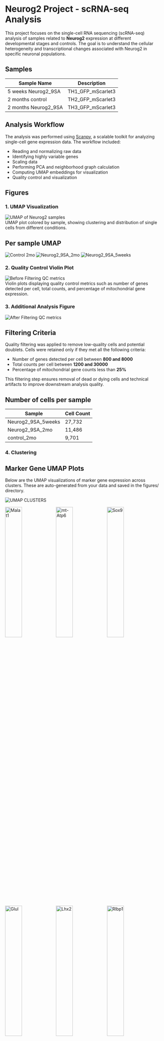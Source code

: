 # Neurog2 Project - scRNA-seq Analysis

This project focuses on the single-cell RNA sequencing (scRNA-seq) analysis of samples related to **Neurog2** expression at different developmental stages and controls. The goal is to understand the cellular heterogeneity and transcriptional changes associated with Neurog2 in specific neuronal populations.

## Samples

| Sample Name           | Description          |
|-----------------------|----------------------|
| 5 weeks Neurog2_9SA   | TH1_GFP_mScarlet3    |
| 2 months control      | TH2_GFP_mScarlet3    |
| 2 months Neurog2_9SA  | TH3_GFP_mScarlet3    |

## Analysis Workflow

The analysis was performed using [Scanpy](https://scanpy.readthedocs.io/en/stable/), a scalable toolkit for analyzing single-cell gene expression data. The workflow included:

- Reading and normalizing raw data
- Identifying highly variable genes
- Scaling data
- Performing PCA and neighborhood graph calculation
- Computing UMAP embeddings for visualization
- Quality control and visualization

## Figures

### 1. UMAP Visualization
![UMAP of Neurog2 samples](figures/umap_neurog2.png)  
UMAP plot colored by sample, showing clustering and distribution of single cells from different conditions.


## Per sample UMAP 

![Control 2mo](figures/umap_sample_control_2mo.png)
![Neurog2_9SA_2mo](figures/umap_sample_Neurog2_9SA_2mo.png)
![Neurog2_9SA_5weeks](figures/umap_sample_Neurog2_9SA_5weeks.png)

### 2. Quality Control Violin Plot
![Before Filtering QC metrics](figures/violin_QC.png)  
Violin plots displaying quality control metrics such as number of genes detected per cell, total counts, and percentage of mitochondrial gene expression.

### 3. Additional Analysis Figure
![After Filtering QC metrics](figures/violin_AfterQC.png)  

## Filtering Criteria

Quality filtering was applied to remove low-quality cells and potential doublets. Cells were retained only if they met all the following criteria:

- Number of genes detected per cell between **800 and 8000**
- Total counts per cell between **1200 and 30000**
- Percentage of mitochondrial gene counts less than **25%**

This filtering step ensures removal of dead or dying cells and technical artifacts to improve downstream analysis quality.


## Number of cells per sample 

| Sample              | Cell Count |
|---------------------|------------|
| Neurog2_9SA_5weeks  | 27,732     |
| Neurog2_9SA_2mo     | 11,486     |
| control_2mo         | 9,701      |



### 4. Clustering 

## Marker Gene UMAP Plots
Below are the UMAP visualizations of marker gene expression across clusters. These are auto-generated from your data and saved in the figures/ directory.


![UMAP CLUSTERS](figures/umap_clusters.png)

<img src="figures/umapclustered_analysed_neurog2_Malat1.png" alt="Malat1" width="33%"><img src="figures/umapclustered_analysed_neurog2_mt-Atp6.png" alt="mt-Atp6" width="33%"><img src="figures/umapclustered_analysed_neurog2_Sox9.png" alt="Sox9" width="33%">

<img src="figures/umapclustered_analysed_neurog2_Glul.png" alt="Glul" width="33%"><img src="figures/umapclustered_analysed_neurog2_Lhx2.png" alt="Lhx2" width="33%"><img src="figures/umapclustered_analysed_neurog2_Rlbp1.png" alt="Rlbp1" width="33%">

<img src="figures/umapclustered_analysed_neurog2_Rbfox3.png" alt="Rbfox3" width="33%"><img src="figures/umapclustered_analysed_neurog2_Csf1r.png" alt="Csf1r" width="33%"><img src="figures/umapclustered_analysed_neurog2_Calb2.png" alt="Calb2" width="33%">

<img src="figures/umapclustered_analysed_neurog2_Elavl4.png" alt="Elavl4" width="33%"><img src="figures/umapclustered_analysed_neurog2_Calb1.png" alt="Calb1" width="33%"><img src="figures/umapclustered_analysed_neurog2_Sebox.png" alt="Sebox" width="33%">

<img src="figures/umapclustered_analysed_neurog2_Gad1.png" alt="Gad1" width="33%"><img src="figures/umapclustered_analysed_neurog2_Elavl3.png" alt="Elavl3" width="33%"><img src="figures/umapclustered_analysed_neurog2_Cabp5.png" alt="Cabp5" width="33%">

<img src="figures/umapclustered_analysed_neurog2_Isl1.png" alt="Isl1" width="33%"><img src="figures/umapclustered_analysed_neurog2_Slc6a9.png" alt="Slc6a9" width="33%"><img src="figures/umapclustered_analysed_neurog2_Ascl1.png" alt="Ascl1" width="33%">

<img src="figures/umapclustered_analysed_neurog2_Olig2.png" alt="Olig2" width="33%"><img src="figures/umapclustered_analysed_neurog2_Foxn4.png" alt="Foxn4" width="33%"><img src="figures/umapclustered_analysed_neurog2_Chat.png" alt="Chat" width="33%">

<img src="figures/umapclustered_analysed_neurog2_Prdm1.png" alt="Prdm1" width="33%"><img src="figures/umapclustered_analysed_neurog2_Otx2.png" alt="Otx2" width="33%"><img src="figures/umapclustered_analysed_neurog2_Insm1.png" alt="Insm1" width="33%">

<img src="figures/umapclustered_analysed_neurog2_Sox11.png" alt="Sox11" width="33%"><img src="figures/umapclustered_analysed_neurog2_Atoh7.png" alt="Atoh7" width="33%"><img src="figures/umapclustered_analysed_neurog2_Hes5.png" alt="Hes5" width="33%">

<img src="figures/umapclustered_analysed_neurog2_Emx1.png" alt="Emx1" width="33%"><img src="figures/umapclustered_analysed_neurog2_mScarlet3.png" alt="mScarlet3" width="33%"><img src="figures/umapclustered_analysed_neurog2_GFP.png" alt="GFP" width="33%">

<img src="figures/umapclustered_analysed_neurog2_Neurog2.png" alt="Neurog2" width="33%"><img src="figures/umapclustered_analysed_neurog2_Tfap2a.png" alt="Tfap2a" width="33%"><img src="figures/umapclustered_analysed_neurog2_Bsn.png" alt="Bsn" width="33%">



## QC per Clsuter 

<img src="figures/qc_violin_by_cluster.png" width="550"/>

### 5. Removing low quality clustering and Reclustering 

We removed low quality clusters number:  ['7', '8', '11', '20', '28', '33', '34']

then we reclustered and replot the marker genes as below: 


## UMAP

![UMAP RE CLUSTERS](figures/umap_reClusters.png) 


## Per sample UMAP 

![Control 2mo](figures/umap_reclustered_control_2mo.png)
![Neurog2_9SA_2mo](figures/umap_reclustered_Neurog2_9SA_2mo.png)
![Neurog2_9SA_5weeks](figures/umap_reclustered_Neurog2_9SA_5weeks.png)

<img src="figures/umap_reClustered_clustered_analysed_neurog2_Ccr2.png" alt="Ccr2" width="33%"><img src="figures/umap_reClustered_clustered_analysed_neurog2_Pax2.png" alt="Pax2" width="33%"><img src="figures/umap_reClustered_clustered_analysed_neurog2_Rpe65.png" alt="Rpe65" width="33%">
<img src="figures/umap_reClustered_clustered_analysed_neurog2_Lhx1.png" alt="Lhx1" width="33%"><img src="figures/umap_reClustered_clustered_analysed_neurog2_Kcnj8.png" alt="Kcnj8" width="33%"><img src="figures/umap_reClustered_clustered_analysed_neurog2_Tie1.png" alt="Tie1" width="33%">
<img src="figures/umap_reClustered_clustered_analysed_neurog2_Acta2.png" alt="Acta2" width="33%"><img src="figures/umap_reClustered_clustered_analysed_neurog2_Rho.png" alt="Rho" width="33%"><img src="figures/umap_reClustered_clustered_analysed_neurog2_Nrl.png" alt="Nrl" width="33%">
<img src="figures/umap_reClustered_clustered_analysed_neurog2_Arr3.png" alt="Arr3" width="33%"><img src="figures/umap_reClustered_clustered_analysed_neurog2_Malat1.png" alt="Malat1" width="33%"><img src="figures/umap_reClustered_clustered_analysed_neurog2_mt-Atp6.png" alt="mt-Atp6" width="33%">
<img src="figures/umap_reClustered_clustered_analysed_neurog2_Sox9.png" alt="Sox9" width="33%"><img src="figures/umap_reClustered_clustered_analysed_neurog2_Glul.png" alt="Glul" width="33%"><img src="figures/umap_reClustered_clustered_analysed_neurog2_Lhx2.png" alt="Lhx2" width="33%">
<img src="figures/umap_reClustered_clustered_analysed_neurog2_Rlbp1.png" alt="Rlbp1" width="33%"><img src="figures/umap_reClustered_clustered_analysed_neurog2_Rbfox3.png" alt="Rbfox3" width="33%"><img src="figures/umap_reClustered_clustered_analysed_neurog2_Csf1r.png" alt="Csf1r" width="33%">
<img src="figures/umap_reClustered_clustered_analysed_neurog2_Calb2.png" alt="Calb2" width="33%"><img src="figures/umap_reClustered_clustered_analysed_neurog2_Elavl4.png" alt="Elavl4" width="33%"><img src="figures/umap_reClustered_clustered_analysed_neurog2_Calb1.png" alt="Calb1" width="33%">
<img src="figures/umap_reClustered_clustered_analysed_neurog2_Sebox.png" alt="Sebox" width="33%"><img src="figures/umap_reClustered_clustered_analysed_neurog2_Gad1.png" alt="Gad1" width="33%"><img src="figures/umap_reClustered_clustered_analysed_neurog2_Elavl3.png" alt="Elavl3" width="33%">
<img src="figures/umap_reClustered_clustered_analysed_neurog2_Cabp5.png" alt="Cabp5" width="33%"><img src="figures/umap_reClustered_clustered_analysed_neurog2_Isl1.png" alt="Isl1" width="33%"><img src="figures/umap_reClustered_clustered_analysed_neurog2_Elavl4.png" alt="Elavl4" width="33%">
<img src="figures/umap_reClustered_clustered_analysed_neurog2_Slc6a9.png" alt="Slc6a9" width="33%"><img src="figures/umap_reClustered_clustered_analysed_neurog2_Ascl1.png" alt="Ascl1" width="33%"><img src="figures/umap_reClustered_clustered_analysed_neurog2_Olig2.png" alt="Olig2" width="33%">
<img src="figures/umap_reClustered_clustered_analysed_neurog2_Foxn4.png" alt="Foxn4" width="33%"><img src="figures/umap_reClustered_clustered_analysed_neurog2_Chat.png" alt="Chat" width="33%"><img src="figures/umap_reClustered_clustered_analysed_neurog2_Prdm1.png" alt="Prdm1" width="33%">
<img src="figures/umap_reClustered_clustered_analysed_neurog2_Olig2.png" alt="Olig2" width="33%"><img src="figures/umap_reClustered_clustered_analysed_neurog2_Otx2.png" alt="Otx2" width="33%"><img src="figures/umap_reClustered_clustered_analysed_neurog2_Insm1.png" alt="Insm1" width="33%">
<img src="figures/umap_reClustered_clustered_analysed_neurog2_Sox11.png" alt="Sox11" width="33%"><img src="figures/umap_reClustered_clustered_analysed_neurog2_Atoh7.png" alt="Atoh7" width="33%"><img src="figures/umap_reClustered_clustered_analysed_neurog2_Hes5.png" alt="Hes5" width="33%">
<img src="figures/umap_reClustered_clustered_analysed_neurog2_Emx1.png" alt="Emx1" width="33%"><img src="figures/umap_reClustered_clustered_analysed_neurog2_mScarlet3.png" alt="mScarlet3" width="33%"><img src="figures/umap_reClustered_clustered_analysed_neurog2_GFP.png" alt="GFP" width="33%">
<img src="figures/umap_reClustered_clustered_analysed_neurog2_Neurog2.png" alt="Neurog2" width="33%"><img src="figures/umap_reClustered_clustered_analysed_neurog2_Tfap2a.png" alt="Tfap2a" width="33%"><img src="figures/umap_reClustered_clustered_analysed_neurog2_Bsn.png" alt="Bsn" width="33%">
<img src="figures/umap_reClustered_clustered_analysed_neurog2_Slc17a7.png" alt="Slc17a7" width="33%"><img src="figures/umap_reClustered_clustered_analysed_neurog2_Slc6a9.png" alt="Slc6a9" width="33%"><img src="figures/umap_reClustered_clustered_analysed_neurog2_Lhx4.png" alt="Lhx4" width="33%">



## QC per Cluster 

<img src="figures/qc_violin_by_reCluster.png" width="550"/>

## Number of cells per sample 

| Sample              | Cell Count |
|---------------------|------------|
| Neurog2_9SA_5weeks  | 23,370     |
| Neurog2_9SA_2mo     | 10,115     |
| control_2mo         | 8,674      |

---

## Doublet Detection with Scrublet

We are using **Scrublet**, a Python-based tool, to identify and remove potential doublets from our single-cell RNA-seq dataset.

## Understanding Doublet Scores in Scrublet

**Doublet scores in Scrublet** quantify how likely each cell is to be a **doublet**, based on how similar its gene expression profile is to simulated doublets.

---

### 🔍 In Detail

#### What is a Doublet?

A **doublet** occurs when **two cells are captured in the same droplet** during single-cell RNA sequencing. Their RNA is sequenced as if it's from one cell, producing a mixed transcriptome. This can distort downstream analyses such as clustering, dimensionality reduction, and marker gene identification.

---

### How Scrublet Works

1. **Simulates Doublets**  
   Scrublet generates **synthetic doublets** by randomly combining gene expression profiles from real cells.

2. **Embedding**  
   It runs **PCA** on both the real and synthetic cells to embed them in the same low-dimensional space.

3. **Scoring**  
   For each real cell, Scrublet calculates a **doublet score** based on its **proximity to simulated doublets** in PCA space.

---

### Interpreting the Scores

- **Doublet score range**: Typically between **0 and 1**.
- **High score (~0.5–1.0)**:  
  The cell is very similar to simulated doublets → likely a **true doublet**.
- **Low score (~0–0.2)**:  
  The cell resembles real singlets → likely a **true singlet**.

---

### Threshold for Calling Doublets

Scrublet tries to automatically find a **threshold** where the doublet score distribution separates singlets from doublets. We can:

-  Let Scrublet pick the threshold automatically (default)
- ✏️ Manually adjust the threshold based on score distribution plots


## Doublet Scores Distribution  

<img src="figures/doublet_score_histogram.png" width="550"/>


## Doublet vs Singlet UMAP using default threshold = 0.4  

<img src="figures/umap_doubletStatus.png" width="550"/>

## Doublet vs Singlet UMAP using threshold = 0.1 

<img src="figures/umap_doubletStatus0.1.png" width="550"/>


## Doublet vs Singlet UMAP using threshold = 0.18 

<img src="figures/umap_doubletStatus0.18.png" width="550"/>


## Doublet vs Singlet UMAP using threshold = 0.15 

<img src="figures/umap_doubletStatus0.15.png" width="550"/>


## Doublet Detection using `DoubletDetection`

Unlike `Scrublet`, which can operate effectively on clustered or preprocessed `AnnData` objects, the `DoubletDetection` tool is more sensitive to data structure and expects the **original, unclustered** `AnnData` object. Running it on a processed or subsetted object may yield suboptimal or misleading results.

In the workflow, we applied `DoubletDetection` to the original data (`adata`) to ensure it captures the full transcriptomic diversity and avoids artifacts introduced during clustering.

After running `DoubletDetection`, predicted doublets and doublet scores were stored in `adata.obs` under the keys:
- `predicted_doublet`: Boolean flag indicating whether each cell is a predicted doublet.
- `doublet_score`: Confidence score associated with doublet prediction.

The results were visualized using UMAP, colored by both prediction and score:

![Doublet Detection UMAP](figures/umap_doubletScores_neurog2_doublets.png)

### Doublet Scores and Conversion

   ![Doublets Thresholds](figures/threshold_test.png)
 
   ![Doublets Conversion](figures/convergence_test.png)

## Clustering after Doublet Detection 

![UMAP DOUBLET DETECTION CLUSTERS](figures/umap_ddanalysed_doubletScores_neurog2_ddClusters.png)


## Marker Genes UMAP 

### UMAPs of Gene Expression with Doublet Scores (Neurog2 Lineage)

<img src="figures/umap_clustered_ddanalysed_doubletScores_neurog2_Ccr2.png" alt="Ccr2" width="33%"><img src="figures/umap_clustered_ddanalysed_doubletScores_neurog2_Pax2.png" alt="Pax2" width="33%"><img src="figures/umap_clustered_ddanalysed_doubletScores_neurog2_Rpe65.png" alt="Rpe65" width="33%">
<img src="figures/umap_clustered_ddanalysed_doubletScores_neurog2_Lhx1.png" alt="Lhx1" width="33%"><img src="figures/umap_clustered_ddanalysed_doubletScores_neurog2_Kcnj8.png" alt="Kcnj8" width="33%"><img src="figures/umap_clustered_ddanalysed_doubletScores_neurog2_Tie1.png" alt="Tie1" width="33%">
<img src="figures/umap_clustered_ddanalysed_doubletScores_neurog2_Acta2.png" alt="Acta2" width="33%"><img src="figures/umap_clustered_ddanalysed_doubletScores_neurog2_Rho.png" alt="Rho" width="33%"><img src="figures/umap_clustered_ddanalysed_doubletScores_neurog2_Nrl.png" alt="Nrl" width="33%">
<img src="figures/umap_clustered_ddanalysed_doubletScores_neurog2_Arr3.png" alt="Arr3" width="33%"><img src="figures/umap_clustered_ddanalysed_doubletScores_neurog2_Malat1.png" alt="Malat1" width="33%"><img src="figures/umap_clustered_ddanalysed_doubletScores_neurog2_mt-Atp6.png" alt="mt-Atp6" width="33%">
<img src="figures/umap_clustered_ddanalysed_doubletScores_neurog2_Sox9.png" alt="Sox9" width="33%"><img src="figures/umap_clustered_ddanalysed_doubletScores_neurog2_Glul.png" alt="Glul" width="33%"><img src="figures/umap_clustered_ddanalysed_doubletScores_neurog2_Lhx2.png" alt="Lhx2" width="33%">
<img src="figures/umap_clustered_ddanalysed_doubletScores_neurog2_Rlbp1.png" alt="Rlbp1" width="33%"><img src="figures/umap_clustered_ddanalysed_doubletScores_neurog2_Rbfox3.png" alt="Rbfox3" width="33%"><img src="figures/umap_clustered_ddanalysed_doubletScores_neurog2_Csf1r.png" alt="Csf1r" width="33%">
<img src="figures/umap_clustered_ddanalysed_doubletScores_neurog2_Calb2.png" alt="Calb2" width="33%"><img src="figures/umap_clustered_ddanalysed_doubletScores_neurog2_Elavl4.png" alt="Elavl4" width="33%"><img src="figures/umap_clustered_ddanalysed_doubletScores_neurog2_Calb1.png" alt="Calb1" width="33%">
<img src="figures/umap_clustered_ddanalysed_doubletScores_neurog2_Sebox.png" alt="Sebox" width="33%"><img src="figures/umap_clustered_ddanalysed_doubletScores_neurog2_Gad1.png" alt="Gad1" width="33%"><img src="figures/umap_clustered_ddanalysed_doubletScores_neurog2_Elavl3.png" alt="Elavl3" width="33%">
<img src="figures/umap_clustered_ddanalysed_doubletScores_neurog2_Cabp5.png" alt="Cabp5" width="33%"><img src="figures/umap_clustered_ddanalysed_doubletScores_neurog2_Isl1.png" alt="Isl1" width="33%"><img src="figures/umap_clustered_ddanalysed_doubletScores_neurog2_Slc6a9.png" alt="Slc6a9" width="33%">
<img src="figures/umap_clustered_ddanalysed_doubletScores_neurog2_Ascl1.png" alt="Ascl1" width="33%"><img src="figures/umap_clustered_ddanalysed_doubletScores_neurog2_Olig2.png" alt="Olig2" width="33%"><img src="figures/umap_clustered_ddanalysed_doubletScores_neurog2_Foxn4.png" alt="Foxn4" width="33%">
<img src="figures/umap_clustered_ddanalysed_doubletScores_neurog2_Chat.png" alt="Chat" width="33%"><img src="figures/umap_clustered_ddanalysed_doubletScores_neurog2_Prdm1.png" alt="Prdm1" width="33%"><img src="figures/umap_clustered_ddanalysed_doubletScores_neurog2_Otx2.png" alt="Otx2" width="33%">
<img src="figures/umap_clustered_ddanalysed_doubletScores_neurog2_Insm1.png" alt="Insm1" width="33%"><img src="figures/umap_clustered_ddanalysed_doubletScores_neurog2_Sox11.png" alt="Sox11" width="33%"><img src="figures/umap_clustered_ddanalysed_doubletScores_neurog2_Atoh7.png" alt="Atoh7" width="33%">
<img src="figures/umap_clustered_ddanalysed_doubletScores_neurog2_Hes5.png" alt="Hes5" width="33%"><img src="figures/umap_clustered_ddanalysed_doubletScores_neurog2_Emx1.png" alt="Emx1" width="33%"><img src="figures/umap_clustered_ddanalysed_doubletScores_neurog2_mScarlet3.png" alt="mScarlet3" width="33%">
<img src="figures/umap_clustered_ddanalysed_doubletScores_neurog2_GFP.png" alt="GFP" width="33%"><img src="figures/umap_clustered_ddanalysed_doubletScores_neurog2_Neurog2.png" alt="Neurog2" width="33%"><img src="figures/umap_clustered_ddanalysed_doubletScores_neurog2_Tfap2a.png" alt="Tfap2a" width="33%">
<img src="figures/umap_clustered_ddanalysed_doubletScores_neurog2_Bsn.png" alt="Bsn" width="33%"><img src="figures/umap_clustered_ddanalysed_doubletScores_neurog2_Slc17a7.png" alt="Slc17a7" width="33%"><img src="figures/umap_clustered_ddanalysed_doubletScores_neurog2_Lhx4.png" alt="Lhx4" width="33%">

Sure! Here's your explanation formatted in **Markdown**:

---

###  Understanding `doublet_score` Thresholds

The `doublet_score` typically ranges from **0 to 1**, where **higher values indicate a higher probability of a cell being a doublet**.

Your filter in the code:

```python
combined_adata = combined_adata[combined_adata.obs['doublet_score'] >= threshold]
```

This means you're **keeping** cells with `doublet_score >= threshold`.

---

###  Interpretation of Threshold:

* **Higher threshold** (e.g., `0.6`) → **Stricter filtering**
  🔹 You keep **fewer** cells
  🔹 More potential doublets are removed

* **Lower threshold** (e.g., `0.4`) → **More relaxed filtering**
  🔹 You keep **more** cells
  🔹 Even those with slightly elevated doublet scores are retained

---

###  Summary:

* Relax filtering → use a **lower threshold** (e.g., `0.5 → 0.4`)
* Stricter filtering → use a **higher threshold** (e.g., `0.5 → 0.6`)



## Remove doublet cells with cutoff 0.5 

![UMAP after doublet removal](figures/umap_doubletsRemoved_clustered_doubletsDetected_neurog2_doubletsRemoved_clusters.png)


## Marker Genes

<img src="figures/umap_doubletsRemoved_clustered_doubletsDetected_neurog2_Lhx4.png" alt="Lhx4" width="33%"><img src="figures/umap_doubletsRemoved_clustered_doubletsDetected_neurog2_Ccr2.png" alt="Ccr2" width="33%"><img src="figures/umap_doubletsRemoved_clustered_doubletsDetected_neurog2_Pax2.png" alt="Pax2" width="33%">
<img src="figures/umap_doubletsRemoved_clustered_doubletsDetected_neurog2_Rpe65.png" alt="Rpe65" width="33%"><img src="figures/umap_doubletsRemoved_clustered_doubletsDetected_neurog2_Lhx1.png" alt="Lhx1" width="33%"><img src="figures/umap_doubletsRemoved_clustered_doubletsDetected_neurog2_Kcnj8.png" alt="Kcnj8" width="33%">
<img src="figures/umap_doubletsRemoved_clustered_doubletsDetected_neurog2_Tie1.png" alt="Tie1" width="33%"><img src="figures/umap_doubletsRemoved_clustered_doubletsDetected_neurog2_Acta2.png" alt="Acta2" width="33%"><img src="figures/umap_doubletsRemoved_clustered_doubletsDetected_neurog2_Rho.png" alt="Rho" width="33%">
<img src="figures/umap_doubletsRemoved_clustered_doubletsDetected_neurog2_Nrl.png" alt="Nrl" width="33%"><img src="figures/umap_doubletsRemoved_clustered_doubletsDetected_neurog2_Arr3.png" alt="Arr3" width="33%"><img src="figures/umap_doubletsRemoved_clustered_doubletsDetected_neurog2_Malat1.png" alt="Malat1" width="33%">
<img src="figures/umap_doubletsRemoved_clustered_doubletsDetected_neurog2_mt-Atp6.png" alt="mt-Atp6" width="33%"><img src="figures/umap_doubletsRemoved_clustered_doubletsDetected_neurog2_Sox9.png" alt="Sox9" width="33%"><img src="figures/umap_doubletsRemoved_clustered_doubletsDetected_neurog2_Glul.png" alt="Glul" width="33%">
<img src="figures/umap_doubletsRemoved_clustered_doubletsDetected_neurog2_Lhx2.png" alt="Lhx2" width="33%"><img src="figures/umap_doubletsRemoved_clustered_doubletsDetected_neurog2_Rlbp1.png" alt="Rlbp1" width="33%"><img src="figures/umap_doubletsRemoved_clustered_doubletsDetected_neurog2_Rbfox3.png" alt="Rbfox3" width="33%">
<img src="figures/umap_doubletsRemoved_clustered_doubletsDetected_neurog2_Csf1r.png" alt="Csf1r" width="33%"><img src="figures/umap_doubletsRemoved_clustered_doubletsDetected_neurog2_Calb2.png" alt="Calb2" width="33%"><img src="figures/umap_doubletsRemoved_clustered_doubletsDetected_neurog2_Elavl4.png" alt="Elavl4" width="33%">
<img src="figures/umap_doubletsRemoved_clustered_doubletsDetected_neurog2_Calb1.png" alt="Calb1" width="33%"><img src="figures/umap_doubletsRemoved_clustered_doubletsDetected_neurog2_Sebox.png" alt="Sebox" width="33%"><img src="figures/umap_doubletsRemoved_clustered_doubletsDetected_neurog2_Gad1.png" alt="Gad1" width="33%">
<img src="figures/umap_doubletsRemoved_clustered_doubletsDetected_neurog2_Elavl3.png" alt="Elavl3" width="33%"><img src="figures/umap_doubletsRemoved_clustered_doubletsDetected_neurog2_Cabp5.png" alt="Cabp5" width="33%"><img src="figures/umap_doubletsRemoved_clustered_doubletsDetected_neurog2_Isl1.png" alt="Isl1" width="33%">
<img src="figures/umap_doubletsRemoved_clustered_doubletsDetected_neurog2_Slc6a9.png" alt="Slc6a9" width="33%"><img src="figures/umap_doubletsRemoved_clustered_doubletsDetected_neurog2_Ascl1.png" alt="Ascl1" width="33%"><img src="figures/umap_doubletsRemoved_clustered_doubletsDetected_neurog2_Olig2.png" alt="Olig2" width="33%">
<img src="figures/umap_doubletsRemoved_clustered_doubletsDetected_neurog2_Foxn4.png" alt="Foxn4" width="33%"><img src="figures/umap_doubletsRemoved_clustered_doubletsDetected_neurog2_Chat.png" alt="Chat" width="33%"><img src="figures/umap_doubletsRemoved_clustered_doubletsDetected_neurog2_Prdm1.png" alt="Prdm1" width="33%">
<img src="figures/umap_doubletsRemoved_clustered_doubletsDetected_neurog2_Otx2.png" alt="Otx2" width="33%"><img src="figures/umap_doubletsRemoved_clustered_doubletsDetected_neurog2_Insm1.png" alt="Insm1" width="33%"><img src="figures/umap_doubletsRemoved_clustered_doubletsDetected_neurog2_Sox11.png" alt="Sox11" width="33%">
<img src="figures/umap_doubletsRemoved_clustered_doubletsDetected_neurog2_Atoh7.png" alt="Atoh7" width="33%"><img src="figures/umap_doubletsRemoved_clustered_doubletsDetected_neurog2_Hes5.png" alt="Hes5" width="33%"><img src="figures/umap_doubletsRemoved_clustered_doubletsDetected_neurog2_Emx1.png" alt="Emx1" width="33%">
<img src="figures/umap_doubletsRemoved_clustered_doubletsDetected_neurog2_mScarlet3.png" alt="mScarlet3" width="33%"><img src="figures/umap_doubletsRemoved_clustered_doubletsDetected_neurog2_GFP.png" alt="GFP" width="33%"><img src="figures/umap_doubletsRemoved_clustered_doubletsDetected_neurog2_Neurog2.png" alt="Neurog2" width="33%">
<img src="figures/umap_doubletsRemoved_clustered_doubletsDetected_neurog2_Tfap2a.png" alt="Tfap2a" width="33%"><img src="figures/umap_doubletsRemoved_clustered_doubletsDetected_neurog2_Bsn.png" alt="Bsn" width="33%"><img src="figures/umap_doubletsRemoved_clustered_doubletsDetected_neurog2_Slc17a7.png" alt="Slc17a7" width="33%">


## Remove doublet cells with cutoff 0.4

![UMAP after doublet removal](figures/umap_doubletsRemoved_threshold0.4_clustered_doubletsDetected_neurog2_doubletsRemoved_threshold0.4_clusters.png)

## Marker Genes

<img src="figures/umap_doubletsRemoved_threshold0.4_clustered_doubletsDetected_neurog2_threshold0.4_Ccr2.png" alt="Ccr2" width="33%"><img src="figures/umap_doubletsRemoved_threshold0.4_clustered_doubletsDetected_neurog2_threshold0.4_Pax2.png" alt="Pax2" width="33%"><img src="figures/umap_doubletsRemoved_threshold0.4_clustered_doubletsDetected_neurog2_threshold0.4_Rpe65.png" alt="Rpe65" width="33%">
<img src="figures/umap_doubletsRemoved_threshold0.4_clustered_doubletsDetected_neurog2_threshold0.4_Lhx1.png" alt="Lhx1" width="33%"><img src="figures/umap_doubletsRemoved_threshold0.4_clustered_doubletsDetected_neurog2_threshold0.4_Kcnj8.png" alt="Kcnj8" width="33%"><img src="figures/umap_doubletsRemoved_threshold0.4_clustered_doubletsDetected_neurog2_threshold0.4_Tie1.png" alt="Tie1" width="33%">
<img src="figures/umap_doubletsRemoved_threshold0.4_clustered_doubletsDetected_neurog2_threshold0.4_Acta2.png" alt="Acta2" width="33%"><img src="figures/umap_doubletsRemoved_threshold0.4_clustered_doubletsDetected_neurog2_threshold0.4_Rho.png" alt="Rho" width="33%"><img src="figures/umap_doubletsRemoved_threshold0.4_clustered_doubletsDetected_neurog2_threshold0.4_Nrl.png" alt="Nrl" width="33%">
<img src="figures/umap_doubletsRemoved_threshold0.4_clustered_doubletsDetected_neurog2_threshold0.4_Arr3.png" alt="Arr3" width="33%"><img src="figures/umap_doubletsRemoved_threshold0.4_clustered_doubletsDetected_neurog2_threshold0.4_Malat1.png" alt="Malat1" width="33%"><img src="figures/umap_doubletsRemoved_threshold0.4_clustered_doubletsDetected_neurog2_threshold0.4_mt-Atp6.png" alt="mt-Atp6" width="33%">
<img src="figures/umap_doubletsRemoved_threshold0.4_clustered_doubletsDetected_neurog2_threshold0.4_Sox9.png" alt="Sox9" width="33%"><img src="figures/umap_doubletsRemoved_threshold0.4_clustered_doubletsDetected_neurog2_threshold0.4_Glul.png" alt="Glul" width="33%"><img src="figures/umap_doubletsRemoved_threshold0.4_clustered_doubletsDetected_neurog2_threshold0.4_Lhx2.png" alt="Lhx2" width="33%">
<img src="figures/umap_doubletsRemoved_threshold0.4_clustered_doubletsDetected_neurog2_threshold0.4_Rlbp1.png" alt="Rlbp1" width="33%"><img src="figures/umap_doubletsRemoved_threshold0.4_clustered_doubletsDetected_neurog2_threshold0.4_Rbfox3.png" alt="Rbfox3" width="33%"><img src="figures/umap_doubletsRemoved_threshold0.4_clustered_doubletsDetected_neurog2_threshold0.4_Csf1r.png" alt="Csf1r" width="33%">
<img src="figures/umap_doubletsRemoved_threshold0.4_clustered_doubletsDetected_neurog2_threshold0.4_Calb2.png" alt="Calb2" width="33%"><img src="figures/umap_doubletsRemoved_threshold0.4_clustered_doubletsDetected_neurog2_threshold0.4_Elavl4.png" alt="Elavl4" width="33%"><img src="figures/umap_doubletsRemoved_threshold0.4_clustered_doubletsDetected_neurog2_threshold0.4_Calb1.png" alt="Calb1" width="33%">
<img src="figures/umap_doubletsRemoved_threshold0.4_clustered_doubletsDetected_neurog2_threshold0.4_Sebox.png" alt="Sebox" width="33%"><img src="figures/umap_doubletsRemoved_threshold0.4_clustered_doubletsDetected_neurog2_threshold0.4_Gad1.png" alt="Gad1" width="33%"><img src="figures/umap_doubletsRemoved_threshold0.4_clustered_doubletsDetected_neurog2_threshold0.4_Elavl3.png" alt="Elavl3" width="33%">
<img src="figures/umap_doubletsRemoved_threshold0.4_clustered_doubletsDetected_neurog2_threshold0.4_Cabp5.png" alt="Cabp5" width="33%"><img src="figures/umap_doubletsRemoved_threshold0.4_clustered_doubletsDetected_neurog2_threshold0.4_Isl1.png" alt="Isl1" width="33%"><img src="figures/umap_doubletsRemoved_threshold0.4_clustered_doubletsDetected_neurog2_threshold0.4_Elavl4.png" alt="Elavl4" width="33%">
<img src="figures/umap_doubletsRemoved_threshold0.4_clustered_doubletsDetected_neurog2_threshold0.4_Slc6a9.png" alt="Slc6a9" width="33%"><img src="figures/umap_doubletsRemoved_threshold0.4_clustered_doubletsDetected_neurog2_threshold0.4_Ascl1.png" alt="Ascl1" width="33%"><img src="figures/umap_doubletsRemoved_threshold0.4_clustered_doubletsDetected_neurog2_threshold0.4_Olig2.png" alt="Olig2" width="33%">
<img src="figures/umap_doubletsRemoved_threshold0.4_clustered_doubletsDetected_neurog2_threshold0.4_Foxn4.png" alt="Foxn4" width="33%"><img src="figures/umap_doubletsRemoved_threshold0.4_clustered_doubletsDetected_neurog2_threshold0.4_Chat.png" alt="Chat" width="33%"><img src="figures/umap_doubletsRemoved_threshold0.4_clustered_doubletsDetected_neurog2_threshold0.4_Prdm1.png" alt="Prdm1" width="33%">
<img src="figures/umap_doubletsRemoved_threshold0.4_clustered_doubletsDetected_neurog2_threshold0.4_Olig2.png" alt="Olig2" width="33%"><img src="figures/umap_doubletsRemoved_threshold0.4_clustered_doubletsDetected_neurog2_threshold0.4_Otx2.png" alt="Otx2" width="33%"><img src="figures/umap_doubletsRemoved_threshold0.4_clustered_doubletsDetected_neurog2_threshold0.4_Insm1.png" alt="Insm1" width="33%">
<img src="figures/umap_doubletsRemoved_threshold0.4_clustered_doubletsDetected_neurog2_threshold0.4_Sox11.png" alt="Sox11" width="33%"><img src="figures/umap_doubletsRemoved_threshold0.4_clustered_doubletsDetected_neurog2_threshold0.4_Atoh7.png" alt="Atoh7" width="33%"><img src="figures/umap_doubletsRemoved_threshold0.4_clustered_doubletsDetected_neurog2_threshold0.4_Hes5.png" alt="Hes5" width="33%">
<img src="figures/umap_doubletsRemoved_threshold0.4_clustered_doubletsDetected_neurog2_threshold0.4_Emx1.png" alt="Emx1" width="33%"><img src="figures/umap_doubletsRemoved_threshold0.4_clustered_doubletsDetected_neurog2_threshold0.4_mScarlet3.png" alt="mScarlet3" width="33%"><img src="figures/umap_doubletsRemoved_threshold0.4_clustered_doubletsDetected_neurog2_threshold0.4_GFP.png" alt="GFP" width="33%">
<img src="figures/umap_doubletsRemoved_threshold0.4_clustered_doubletsDetected_neurog2_threshold0.4_Neurog2.png" alt="Neurog2" width="33%"><img src="figures/umap_doubletsRemoved_threshold0.4_clustered_doubletsDetected_neurog2_threshold0.4_Tfap2a.png" alt="Tfap2a" width="33%"><img src="figures/umap_doubletsRemoved_threshold0.4_clustered_doubletsDetected_neurog2_threshold0.4_Bsn.png" alt="Bsn" width="33%">
<img src="figures/umap_doubletsRemoved_threshold0.4_clustered_doubletsDetected_neurog2_threshold0.4_Slc17a7.png" alt="Slc17a7" width="33%"><img src="figures/umap_doubletsRemoved_threshold0.4_clustered_doubletsDetected_neurog2_threshold0.4_Slc6a9.png" alt="Slc6a9" width="33%"><img src="figures/umap_doubletsRemoved_threshold0.4_clustered_doubletsDetected_neurog2_threshold0.4_Lhx4.png" alt="Lhx4" width="33%">


## Threshold 0.9 

![Doublet Prediction](figures/umap_ddanalysed_doubletScores_0.9_neurog2_doublets.png)
![Doublet Conversion](figures/0.9conversion_test.png)
![Doublet Thresholds](figures/0.9threshold_test.png)


## UMAP after doublet detection and clustering 

![Doublet Detection](figures/umap_clustered_ddanalysed_doubletScores_0.9_neurog2_ddClusters.png) 

### Marker Genes' UMAP 

<img src="figures/umap_clustered_ddanalysed_doubletScores_0.9_neurog2_Ccr2.png" alt="Ccr2" width="33%"><img src="figures/umap_clustered_ddanalysed_doubletScores_0.9_neurog2_Pax2.png" alt="Pax2" width="33%"><img src="figures/umap_clustered_ddanalysed_doubletScores_0.9_neurog2_Rpe65.png" alt="Rpe65" width="33%">
<img src="figures/umap_clustered_ddanalysed_doubletScores_0.9_neurog2_Lhx1.png" alt="Lhx1" width="33%"><img src="figures/umap_clustered_ddanalysed_doubletScores_0.9_neurog2_Kcnj8.png" alt="Kcnj8" width="33%"><img src="figures/umap_clustered_ddanalysed_doubletScores_0.9_neurog2_Tie1.png" alt="Tie1" width="33%">
<img src="figures/umap_clustered_ddanalysed_doubletScores_0.9_neurog2_Acta2.png" alt="Acta2" width="33%"><img src="figures/umap_clustered_ddanalysed_doubletScores_0.9_neurog2_Rho.png" alt="Rho" width="33%"><img src="figures/umap_clustered_ddanalysed_doubletScores_0.9_neurog2_Nrl.png" alt="Nrl" width="33%">
<img src="figures/umap_clustered_ddanalysed_doubletScores_0.9_neurog2_Arr3.png" alt="Arr3" width="33%"><img src="figures/umap_clustered_ddanalysed_doubletScores_0.9_neurog2_Malat1.png" alt="Malat1" width="33%"><img src="figures/umap_clustered_ddanalysed_doubletScores_0.9_neurog2_mt-Atp6.png" alt="mt-Atp6" width="33%">
<img src="figures/umap_clustered_ddanalysed_doubletScores_0.9_neurog2_Sox9.png" alt="Sox9" width="33%"><img src="figures/umap_clustered_ddanalysed_doubletScores_0.9_neurog2_Glul.png" alt="Glul" width="33%"><img src="figures/umap_clustered_ddanalysed_doubletScores_0.9_neurog2_Lhx2.png" alt="Lhx2" width="33%">
<img src="figures/umap_clustered_ddanalysed_doubletScores_0.9_neurog2_Rlbp1.png" alt="Rlbp1" width="33%"><img src="figures/umap_clustered_ddanalysed_doubletScores_0.9_neurog2_Rbfox3.png" alt="Rbfox3" width="33%"><img src="figures/umap_clustered_ddanalysed_doubletScores_0.9_neurog2_Csf1r.png" alt="Csf1r" width="33%">
<img src="figures/umap_clustered_ddanalysed_doubletScores_0.9_neurog2_Calb2.png" alt="Calb2" width="33%"><img src="figures/umap_clustered_ddanalysed_doubletScores_0.9_neurog2_Elavl4.png" alt="Elavl4" width="33%"><img src="figures/umap_clustered_ddanalysed_doubletScores_0.9_neurog2_Calb1.png" alt="Calb1" width="33%">
<img src="figures/umap_clustered_ddanalysed_doubletScores_0.9_neurog2_Sebox.png" alt="Sebox" width="33%"><img src="figures/umap_clustered_ddanalysed_doubletScores_0.9_neurog2_Gad1.png" alt="Gad1" width="33%"><img src="figures/umap_clustered_ddanalysed_doubletScores_0.9_neurog2_Elavl3.png" alt="Elavl3" width="33%">
<img src="figures/umap_clustered_ddanalysed_doubletScores_0.9_neurog2_Cabp5.png" alt="Cabp5" width="33%"><img src="figures/umap_clustered_ddanalysed_doubletScores_0.9_neurog2_Isl1.png" alt="Isl1" width="33%"><img src="figures/umap_clustered_ddanalysed_doubletScores_0.9_neurog2_Elavl4.png" alt="Elavl4" width="33%">
<img src="figures/umap_clustered_ddanalysed_doubletScores_0.9_neurog2_Slc6a9.png" alt="Slc6a9" width="33%"><img src="figures/umap_clustered_ddanalysed_doubletScores_0.9_neurog2_Ascl1.png" alt="Ascl1" width="33%"><img src="figures/umap_clustered_ddanalysed_doubletScores_0.9_neurog2_Olig2.png" alt="Olig2" width="33%">
<img src="figures/umap_clustered_ddanalysed_doubletScores_0.9_neurog2_Foxn4.png" alt="Foxn4" width="33%"><img src="figures/umap_clustered_ddanalysed_doubletScores_0.9_neurog2_Chat.png" alt="Chat" width="33%"><img src="figures/umap_clustered_ddanalysed_doubletScores_0.9_neurog2_Prdm1.png" alt="Prdm1" width="33%">
<img src="figures/umap_clustered_ddanalysed_doubletScores_0.9_neurog2_Otx2.png" alt="Otx2" width="33%"><img src="figures/umap_clustered_ddanalysed_doubletScores_0.9_neurog2_Insm1.png" alt="Insm1" width="33%"><img src="figures/umap_clustered_ddanalysed_doubletScores_0.9_neurog2_Sox11.png" alt="Sox11" width="33%">
<img src="figures/umap_clustered_ddanalysed_doubletScores_0.9_neurog2_Atoh7.png" alt="Atoh7" width="33%"><img src="figures/umap_clustered_ddanalysed_doubletScores_0.9_neurog2_Hes5.png" alt="Hes5" width="33%"><img src="figures/umap_clustered_ddanalysed_doubletScores_0.9_neurog2_Emx1.png" alt="Emx1" width="33%">
<img src="figures/umap_clustered_ddanalysed_doubletScores_0.9_neurog2_mScarlet3.png" alt="mScarlet3" width="33%"><img src="figures/umap_clustered_ddanalysed_doubletScores_0.9_neurog2_GFP.png" alt="GFP" width="33%"><img src="figures/umap_clustered_ddanalysed_doubletScores_0.9_neurog2_Neurog2.png" alt="Neurog2" width="33%">
<img src="figures/umap_clustered_ddanalysed_doubletScores_0.9_neurog2_Tfap2a.png" alt="Tfap2a" width="33%"><img src="figures/umap_clustered_ddanalysed_doubletScores_0.9_neurog2_Bsn.png" alt="Bsn" width="33%"><img src="figures/umap_clustered_ddanalysed_doubletScores_0.9_neurog2_Slc17a7.png" alt="Slc17a7" width="33%">
<img src="figures/umap_clustered_ddanalysed_doubletScores_0.9_neurog2_Slc6a9.png" alt="Slc6a9" width="33%"><img src="figures/umap_clustered_ddanalysed_doubletScores_0.9_neurog2_Lhx4.png" alt="Lhx4" width="33%">



## UMAP after doublet removal
 
![Doublet Removal](figures/umap_doubletsRemoved_threshold0.9_clustered_ddanalysed_doubletScores_0.9_neurog2_doubletsRemoved_threshold0.9_clusters.png)

### Marker Genes' UMAP 


<img src="figures/umap_doubletsRemoved_threshold0.9_clustered_ddanalysed_doubletScores_0.9_neurog2_threshold0.9_Ccr2.png" alt="Ccr2" width="33%"><img src="figures/umap_doubletsRemoved_threshold0.9_clustered_ddanalysed_doubletScores_0.9_neurog2_threshold0.9_Pax2.png" alt="Pax2" width="33%"><img src="figures/umap_doubletsRemoved_threshold0.9_clustered_ddanalysed_doubletScores_0.9_neurog2_threshold0.9_Rpe65.png" alt="Rpe65" width="33%">
<img src="figures/umap_doubletsRemoved_threshold0.9_clustered_ddanalysed_doubletScores_0.9_neurog2_threshold0.9_Lhx1.png" alt="Lhx1" width="33%"><img src="figures/umap_doubletsRemoved_threshold0.9_clustered_ddanalysed_doubletScores_0.9_neurog2_threshold0.9_Kcnj8.png" alt="Kcnj8" width="33%"><img src="figures/umap_doubletsRemoved_threshold0.9_clustered_ddanalysed_doubletScores_0.9_neurog2_threshold0.9_Tie1.png" alt="Tie1" width="33%">
<img src="figures/umap_doubletsRemoved_threshold0.9_clustered_ddanalysed_doubletScores_0.9_neurog2_threshold0.9_Acta2.png" alt="Acta2" width="33%"><img src="figures/umap_doubletsRemoved_threshold0.9_clustered_ddanalysed_doubletScores_0.9_neurog2_threshold0.9_Rho.png" alt="Rho" width="33%"><img src="figures/umap_doubletsRemoved_threshold0.9_clustered_ddanalysed_doubletScores_0.9_neurog2_threshold0.9_Nrl.png" alt="Nrl" width="33%">
<img src="figures/umap_doubletsRemoved_threshold0.9_clustered_ddanalysed_doubletScores_0.9_neurog2_threshold0.9_Arr3.png" alt="Arr3" width="33%"><img src="figures/umap_doubletsRemoved_threshold0.9_clustered_ddanalysed_doubletScores_0.9_neurog2_threshold0.9_Malat1.png" alt="Malat1" width="33%"><img src="figures/umap_doubletsRemoved_threshold0.9_clustered_ddanalysed_doubletScores_0.9_neurog2_threshold0.9_mt-Atp6.png" alt="mt-Atp6" width="33%">
<img src="figures/umap_doubletsRemoved_threshold0.9_clustered_ddanalysed_doubletScores_0.9_neurog2_threshold0.9_Sox9.png" alt="Sox9" width="33%"><img src="figures/umap_doubletsRemoved_threshold0.9_clustered_ddanalysed_doubletScores_0.9_neurog2_threshold0.9_Glul.png" alt="Glul" width="33%"><img src="figures/umap_doubletsRemoved_threshold0.9_clustered_ddanalysed_doubletScores_0.9_neurog2_threshold0.9_Lhx2.png" alt="Lhx2" width="33%">
<img src="figures/umap_doubletsRemoved_threshold0.9_clustered_ddanalysed_doubletScores_0.9_neurog2_threshold0.9_Rlbp1.png" alt="Rlbp1" width="33%"><img src="figures/umap_doubletsRemoved_threshold0.9_clustered_ddanalysed_doubletScores_0.9_neurog2_threshold0.9_Rbfox3.png" alt="Rbfox3" width="33%"><img src="figures/umap_doubletsRemoved_threshold0.9_clustered_ddanalysed_doubletScores_0.9_neurog2_threshold0.9_Csf1r.png" alt="Csf1r" width="33%">
<img src="figures/umap_doubletsRemoved_threshold0.9_clustered_ddanalysed_doubletScores_0.9_neurog2_threshold0.9_Calb2.png" alt="Calb2" width="33%"><img src="figures/umap_doubletsRemoved_threshold0.9_clustered_ddanalysed_doubletScores_0.9_neurog2_threshold0.9_Elavl4.png" alt="Elavl4" width="33%"><img src="figures/umap_doubletsRemoved_threshold0.9_clustered_ddanalysed_doubletScores_0.9_neurog2_threshold0.9_Calb1.png" alt="Calb1" width="33%">
<img src="figures/umap_doubletsRemoved_threshold0.9_clustered_ddanalysed_doubletScores_0.9_neurog2_threshold0.9_Sebox.png" alt="Sebox" width="33%"><img src="figures/umap_doubletsRemoved_threshold0.9_clustered_ddanalysed_doubletScores_0.9_neurog2_threshold0.9_Gad1.png" alt="Gad1" width="33%"><img src="figures/umap_doubletsRemoved_threshold0.9_clustered_ddanalysed_doubletScores_0.9_neurog2_threshold0.9_Elavl3.png" alt="Elavl3" width="33%">
<img src="figures/umap_doubletsRemoved_threshold0.9_clustered_ddanalysed_doubletScores_0.9_neurog2_threshold0.9_Cabp5.png" alt="Cabp5" width="33%"><img src="figures/umap_doubletsRemoved_threshold0.9_clustered_ddanalysed_doubletScores_0.9_neurog2_threshold0.9_Isl1.png" alt="Isl1" width="33%"><img src="figures/umap_doubletsRemoved_threshold0.9_clustered_ddanalysed_doubletScores_0.9_neurog2_threshold0.9_Slc6a9.png" alt="Slc6a9" width="33%">
<img src="figures/umap_doubletsRemoved_threshold0.9_clustered_ddanalysed_doubletScores_0.9_neurog2_threshold0.9_Ascl1.png" alt="Ascl1" width="33%"><img src="figures/umap_doubletsRemoved_threshold0.9_clustered_ddanalysed_doubletScores_0.9_neurog2_threshold0.9_Olig2.png" alt="Olig2" width="33%"><img src="figures/umap_doubletsRemoved_threshold0.9_clustered_ddanalysed_doubletScores_0.9_neurog2_threshold0.9_Foxn4.png" alt="Foxn4" width="33%">
<img src="figures/umap_doubletsRemoved_threshold0.9_clustered_ddanalysed_doubletScores_0.9_neurog2_threshold0.9_Chat.png" alt="Chat" width="33%"><img src="figures/umap_doubletsRemoved_threshold0.9_clustered_ddanalysed_doubletScores_0.9_neurog2_threshold0.9_Prdm1.png" alt="Prdm1" width="33%"><img src="figures/umap_doubletsRemoved_threshold0.9_clustered_ddanalysed_doubletScores_0.9_neurog2_threshold0.9_Otx2.png" alt="Otx2" width="33%">
<img src="figures/umap_doubletsRemoved_threshold0.9_clustered_ddanalysed_doubletScores_0.9_neurog2_threshold0.9_Insm1.png" alt="Insm1" width="33%"><img src="figures/umap_doubletsRemoved_threshold0.9_clustered_ddanalysed_doubletScores_0.9_neurog2_threshold0.9_Sox11.png" alt="Sox11" width="33%"><img src="figures/umap_doubletsRemoved_threshold0.9_clustered_ddanalysed_doubletScores_0.9_neurog2_threshold0.9_Atoh7.png" alt="Atoh7" width="33%">
<img src="figures/umap_doubletsRemoved_threshold0.9_clustered_ddanalysed_doubletScores_0.9_neurog2_threshold0.9_Hes5.png" alt="Hes5" width="33%"><img src="figures/umap_doubletsRemoved_threshold0.9_clustered_ddanalysed_doubletScores_0.9_neurog2_threshold0.9_Emx1.png" alt="Emx1" width="33%"><img src="figures/umap_doubletsRemoved_threshold0.9_clustered_ddanalysed_doubletScores_0.9_neurog2_threshold0.9_mScarlet3.png" alt="mScarlet3" width="33%">
<img src="figures/umap_doubletsRemoved_threshold0.9_clustered_ddanalysed_doubletScores_0.9_neurog2_threshold0.9_GFP.png" alt="GFP" width="33%"><img src="figures/umap_doubletsRemoved_threshold0.9_clustered_ddanalysed_doubletScores_0.9_neurog2_threshold0.9_Neurog2.png" alt="Neurog2" width="33%"><img src="figures/umap_doubletsRemoved_threshold0.9_clustered_ddanalysed_doubletScores_0.9_neurog2_threshold0.9_Tfap2a.png" alt="Tfap2a" width="33%">
<img src="figures/umap_doubletsRemoved_threshold0.9_clustered_ddanalysed_doubletScores_0.9_neurog2_threshold0.9_Bsn.png" alt="Bsn" width="33%"><img src="figures/umap_doubletsRemoved_threshold0.9_clustered_ddanalysed_doubletScores_0.9_neurog2_threshold0.9_Slc17a7.png" alt="Slc17a7" width="33%"><img src="figures/umap_doubletsRemoved_threshold0.9_clustered_ddanalysed_doubletScores_0.9_neurog2_threshold0.9_Lhx4.png" alt="Lhx4" width="33%">

## How to run Snakemake 

For dry run to check everything before actual run:

    snakemake -j1 -p --configfile config.yaml -n

For Actual run:

    snakemake -j1 -p --configfile config.yaml


## References

- **Scanpy**  
  Wolf, F. A., Angerer, P., & Theis, F. J. (2018).  
  *Scanpy: large-scale single-cell gene expression data analysis*. Genome Biology, 19(1), 15.  
  https://doi.org/10.1186/s13059-017-1382-0

- **Scrublet**  
Wolock, S. L., Lopez, R., & Klein, A. M. (2019).  
*Scrublet: Computational Identification of Cell Doublets in Single-Cell Transcriptomic Data*. Cell Systems, 8(4), 281–291.e9.  
https://doi.org/10.1016/j.cels.2018.11.005

- **DoubletDetection**  
  Gayoso, A., Shor, J., Carr, A. J., & Yosef, N. (2019).  
  *DoubletDetection: Computational doublet detection in single-cell RNA sequencing data using boosting algorithms*.  
  [GitHub Repository](https://github.com/JonathanShor/DoubletDetection)  
  *(No peer-reviewed publication; software citation based on GitHub authorship.)*



